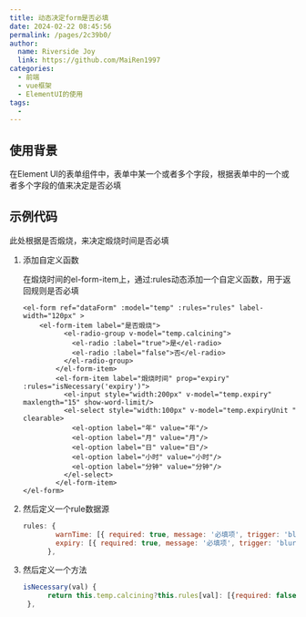 ```yaml
---
title: 动态决定form是否必填
date: 2024-02-22 08:45:56
permalink: /pages/2c39b0/
author:
  name: Riverside Joy
  link: https://github.com/MaiRen1997
categories:
  - 前端
  - vue框架
  - ElementUI的使用
tags:
  - 
---
```

## 使用背景

在Element UI的表单组件中，表单中某一个或者多个字段，根据表单中的一个或者多个字段的值来决定是否必填

## 示例代码

此处根据是否煅烧，来决定煅烧时间是否必填

1. 添加自定义函数

   在煅烧时间的el-form-item上，通过:rules动态添加一个自定义函数，用于返回规则是否必填

   ```vue
   <el-form ref="dataForm" :model="temp" :rules="rules" label-width="120px" >
       <el-form-item label="是否煅烧">
             <el-radio-group v-model="temp.calcining">
               <el-radio :label="true">是</el-radio>
               <el-radio :label="false">否</el-radio>
             </el-radio-group>
           </el-form-item>
           <el-form-item label="煅烧时间" prop="expiry" :rules="isNecessary('expiry')">
             <el-input style="width:200px" v-model="temp.expiry" maxlength="15" show-word-limit/>
             <el-select style="width:100px" v-model="temp.expiryUnit " clearable>
               <el-option label="年" value="年"/>
               <el-option label="月" value="月"/>
               <el-option label="日" value="日"/>
               <el-option label="小时" value="小时"/>
               <el-option label="分钟" value="分钟"/>
             </el-select>
           </el-form-item>
   </el-form>
   ```

2. 然后定义一个rule数据源

   ```js
   rules: {
           warnTime: [{ required: true, message: '必填项', trigger: 'blur' }],
           expiry: [{ required: true, message: '必填项', trigger: 'blur' }]
         },
   ```

3. 然后定义一个方法

   ```js
   isNecessary(val) {
         return this.temp.calcining?this.rules[val]: [{required: false}]
    },
   ```

   

   

   

   

   

   

   

   

   

   

